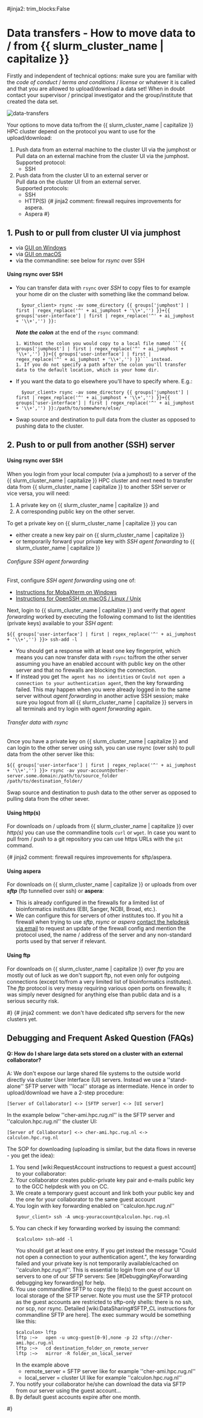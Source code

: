 #jinja2: trim_blocks:False
# Data transfers - How to move data to / from {{ slurm_cluster_name | capitalize }}

Firstly and independent of technical options: make sure you are familiar with the _code of conduct_ / _terms and conditions_ / _license_ or whatever it is called and that you are allowed to upload/download a data set!
When in doubt contact your supervisor / principal investigator and the group/institute that created the data set.

![data-transfers](img/data-transfers.svg)

Your options to move data to/from the {{ slurm_cluster_name | capitalize }} HPC cluster depend on the protocol you want to use for the upload/download: 

1. Push data from an external machine to the cluster UI via the jumphost or  
   Pull data on an external machine from the cluster UI via the jumphost.  
   Supported protocol:
    * SSH
2. Push data from the cluster UI to an external server or  
   Pull data on the cluster UI from an external server.  
   Supported protocols:
    * SSH
    * HTTP(S)
{# jinja2 comment: firewall requires improvements for aspera.
    * Aspera
#}

## 1. Push to or pull from cluster UI via jumphost

  * via [GUI on Windows](../datatransfers-windows/)
  * via [GUI on macOS](../datatransfers-macos/)
  * via the commandline: see below for _rsync_ over SSH

#### Using rsync over SSH

* You can transfer data with ```rsync``` over _SSH_ to copy files to for example your home dir on the cluster with something like the command below.

        $your_client> rsync -av some_directory {{ groups['jumphost'] | first | regex_replace('^' + ai_jumphost + '\\+','') }}+{{ groups['user-interface'] | first | regex_replace('^' + ai_jumphost + '\\+','') }}:

    _**Note the colon**_ at the end of the ```rsync``` command:

      1. Without the colon you would copy to a local file named ```{{ groups['jumphost'] | first | regex_replace('^' + ai_jumphost + '\\+','') }}+{{ groups['user-interface'] | first | regex_replace('^' + ai_jumphost + '\\+','') }}``` instead.
      1. If you do not specify a path after the colon you'll transfer data to the default location, which is your home dir.

* If you want the data to go elsewhere you'll have to specify where. E.g.:

        $your_client> rsync -av some_directory {{ groups['jumphost'] | first | regex_replace('^' + ai_jumphost + '\\+','') }}+{{ groups['user-interface'] | first | regex_replace('^' + ai_jumphost + '\\+','') }}:/path/to/somewhere/else/

* Swap source and destination to pull data from the cluster as opposed to pushing data to the cluster.

## 2. Push to or pull from another (SSH) server

#### Using rsync over SSH

When you login from your local computer (via a jumphost) to a server of the {{ slurm_cluster_name | capitalize }} HPC cluster 
and next need to transfer data from {{ slurm_cluster_name | capitalize }} to another SSH server or vice versa, 
you will need:

 1. A private key on {{ slurm_cluster_name | capitalize }} and
 2. A corresponding public key on the other server.

To get a private key on {{ slurm_cluster_name | capitalize }} you can  

* either create a new key pair on {{ slurm_cluster_name | capitalize }}  
* or temporarily forward your private key with _SSH agent forwarding_ to {{ slurm_cluster_name | capitalize }}

###### Configure SSH agent forwarding

First, configure _SSH agent forwarding_ using one of:

* [Instructions for MobaXterm on Windows](../ssh-agent-forwarding-mobaxterm/)
* [Instructions for OpenSSH on macOS / Linux / Unix](../ssh-agent-forwarding-openssh/)

Next, login to {{ slurm_cluster_name | capitalize }} and verify that _agent forwarding_ worked 
by executing the following command to list the identities (private keys) available to your _SSH agent_:
```
${{ groups['user-interface'] | first | regex_replace('^' + ai_jumphost + '\\+','') }}> ssh-add -l
```

* You should get a response with at least one key fingerprint, which means you can now transfer data with ```rsync``` to/from the other server 
  assuming you have an enabled account with public key on the other server and that no firewalls are blocking the connection.
* If instead you get ```The agent has no identities``` or ```Could not open a connection to your authentication agent```, 
  then the key forwarding failed. 
  This may happen when you were already logged in to the same server without _agent forwarding_ in another active SSH session;
  make sure you logout from all {{ slurm_cluster_name | capitalize }} servers in all terminals and try login with _agent forwarding_ again.  

###### Transfer data with rsync

Once you have a private key on {{ slurm_cluster_name | capitalize }} and can login to the other server using ssh, 
you can use rsync (over ssh) to pull data from the other server like this:
```
${{ groups['user-interface'] | first | regex_replace('^' + ai_jumphost + '\\+','') }}> rsync -av your-account@other-server.some.domain:/path/to/source_folder   /path/to/destination_folder/
```
Swap source and destination to push data to the other server as opposed to pulling data from the other sever.

#### Using http(s)

For downloads on / uploads from {{ slurm_cluster_name | capitalize }} over _http(s)_ you can use the commandline tools ```curl``` or ```wget```. 
In case you want to pull from / push to a git repository you can use https URLs with the ```git``` command.

{# jinja2 comment: firewall requires improvements for sftp/aspera.

#### Using aspera

For downloads on {{ slurm_cluster_name | capitalize }} or uploads from over _**sftp**_ (ftp tunnelled over ssh) or **aspera**:

* This is already configured in the firewalls for a limited list of bioinformatics institutes (EBI, Sanger, NCBI, Broad, etc.).
* We can configure this for servers of other institutes too. 
  If you hit a firewall when trying to use _sftp_, _rsync_ or _aspera_ [contact the helpdesk via email](../contact/) to request an update of the firewall config
  and mention the protocol used, the name / address of the server and any non-standard ports used by that server if relevant.

#### Using ftp

For downloads on {{ slurm_cluster_name | capitalize }} over _ftp_ you are mostly out of luck as we don't support ftp, not even only for outgoing connections (except to/from a very limited list of bioinformatics institutes). 
The _ftp_ protocol is very messy requiring various open ports on firewalls; it was simply never designed for anything else than public data and is a serious security risk.

#}
{# jinja2 comment: we don't have dedicated sftp servers for the new clusters yet.

## Debugging and Frequent Asked Question (FAQs)

#### Q: How do I share large data sets stored on a cluster with an external collaborator?

A: We don't expose our large shared file systems to the outside world directly via cluster User Interface (UI) servers.
   Instead we use a ''stand-alone'' SFTP server with ''local'' storage as intermediate. 
   Hence in order to upload/download we have a 2-step procedure:
   ```
   [Server of Collaborator] <-> [SFTP server] <-> [UI server]
   ```
   In the example below ''cher-ami.hpc.rug.nl'' is the SFTP server and ''calculon.hpc.rug.nl'' the cluster UI:
   ```
   [Server of Collaborator] <-> cher-ami.hpc.rug.nl <-> calculon.hpc.rug.nl
   ```
   The SOP for downloading (uploading is similar, but the data flows in reverse - you get the idea):

1. You send [wiki:RequestAccount instructions to request a guest account] to your collaborator:
1. Your collaborator creates public-private key pair and e-mails public key to the GCC helpdesk with you on CC.
1. We create a temporary guest account and link both your public key and the one for your collaborator to the same guest account
1. You login with key forwarding enabled on ''calculon.hpc.rug.nl''
   ```
   $your_client> ssh -A umcg-youraccount@calculon.hpc.rug.nl
   ```
1. You can check if key forwarding worked by issuing the command:
   ```
   $calculon> ssh-add -l
   ```
   You should get at least one entry. If you get instead the message "Could not open a connection to your authentication agent.", 
   the key forwarding failed and your private key is not temporarily available/cached on ''calculon.hpc.rug.nl''. This is essential to login from one of our UI servers to one of our SFTP servers: See [#DebuggingKeyForwarding debugging key forwarding] for help.
1. You use commandline SFTP to copy the file(s) to the guest account on local storage of the SFTP server.
   Note you must use the SFTP protocol as the guest accounts are restricted to sftp-only shells: there is no ssh, nor scp, nor rsync.
   Detailed [wiki:DataSharing#SFTP_CL instructions for commandline SFTP are here]. The exec summary would be something like this:
   ```
   $calculon> lftp
   lftp :~>   open -u umcg-guest[0-9],none -p 22 sftp://cher-ami.hpc.rug.nl
   lftp :~>   cd destination_folder_on_remote_server
   lftp :~>   mirror -R folder_on_local_server
   ```
   In the example above
    * remote_server = SFTP server like for example ''cher-ami.hpc.rug.nl''
    * local_server  = cluster UI like for example ''calculon.hpc.rug.nl''
1. You notify your collaborator he/she can download the data via SFTP from our server using the guest account...
1. By default guest accounts expire after one month.

#}
